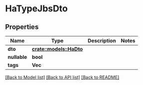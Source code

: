 # HaTypeJbsDto

## Properties

Name | Type | Description | Notes
------------ | ------------- | ------------- | -------------
**dto** | [**crate::models::HaDto**](HA_Dto.md) |  | 
**nullable** | **bool** |  | 
**tags** | **Vec<String>** |  | 

[[Back to Model list]](../README.md#documentation-for-models) [[Back to API list]](../README.md#documentation-for-api-endpoints) [[Back to README]](../README.md)


